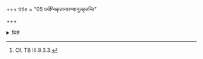 +++
title = "05 पर्यग्निकृतानारण्यानुत्सृजन्ति"

+++

<details><summary>थिते</summary>

5. After the fire has been carried around (the performers) release the forest (animals).[^1]  

[^1]: Cf. TB III.9.3.3. 
</details>
